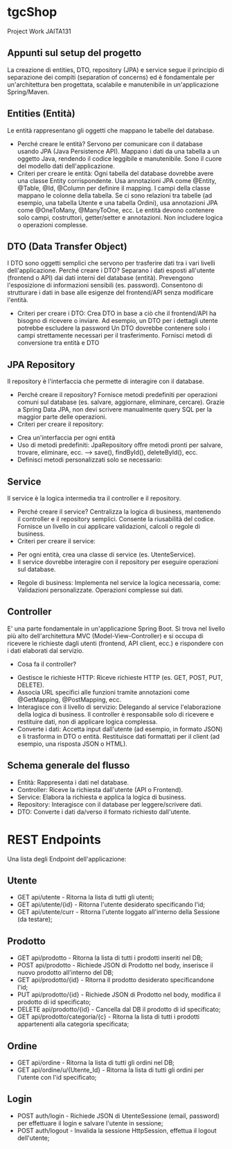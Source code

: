 # tgcShop
Project Work JAITA131

## Appunti sul setup del progetto
La creazione di entities, DTO, repository (JPA) e service segue il principio di separazione dei compiti (separation of concerns) ed è fondamentale per un'architettura ben progettata, scalabile e manutenibile in un'applicazione Spring/Maven.

## Entities (Entità)
Le entità rappresentano gli oggetti che mappano le tabelle del database.
* Perché creare le entità?
Servono per comunicare con il database usando JPA (Java Persistence API).
Mappano i dati da una tabella a un oggetto Java, rendendo il codice leggibile e manutenibile.
Sono il cuore del modello dati dell'applicazione.
* Criteri per creare le entità:
Ogni tabella del database dovrebbe avere una classe Entity corrispondente.
Usa annotazioni JPA come @Entity, @Table, @Id, @Column per definire il mapping.
I campi della classe mappano le colonne della tabella.
Se ci sono relazioni tra tabelle (ad esempio, una tabella Utente e una tabella Ordini), usa annotazioni JPA come @OneToMany, @ManyToOne, ecc.
Le entità devono contenere solo campi, costruttori, getter/setter e annotazioni.
Non includere logica o operazioni complesse.

## DTO (Data Transfer Object)
I DTO sono oggetti semplici che servono per trasferire dati tra i vari livelli dell'applicazione.
Perché creare i DTO?
Separano i dati esposti all'utente (frontend o API) dai dati interni del database (entità).
Prevengono l'esposizione di informazioni sensibili (es. password).
Consentono di strutturare i dati in base alle esigenze del frontend/API senza modificare l'entità.
* Criteri per creare i DTO:
Crea DTO in base a ciò che il frontend/API ha bisogno di ricevere o inviare.
Ad esempio, un DTO per i dettagli utente potrebbe escludere la password
Un DTO dovrebbe contenere solo i campi strettamente necessari per il trasferimento.
Fornisci metodi di conversione tra entità e DTO


## JPA Repository
Il repository è l'interfaccia che permette di interagire con il database.
* Perché creare il repository?
Fornisce metodi predefiniti per operazioni comuni sul database (es. salvare, aggiornare, eliminare, cercare).
Grazie a Spring Data JPA, non devi scrivere manualmente query SQL per la maggior parte delle operazioni.
* Criteri per creare il repository:
- Crea un'interfaccia per ogni entità
- Uso di metodi predefiniti:
JpaRepository offre metodi pronti per salvare, trovare, eliminare, ecc. --> save(), findById(), deleteById(), ecc.
- Definisci metodi personalizzati solo se necessario:

## Service
Il service è la logica intermedia tra il controller e il repository.
* Perché creare il service?
Centralizza la logica di business, mantenendo il controller e il repository semplici.
Consente la riusabilità del codice.
Fornisce un livello in cui applicare validazioni, calcoli o regole di business.
* Criteri per creare il service:
- Per ogni entità, crea una classe di service (es. UtenteService).
- Il service dovrebbe interagire con il repository per eseguire operazioni sul database.
* Regole di business:
Implementa nel service la logica necessaria, come:
Validazioni personalizzate.
Operazioni complesse sui dati.

## Controller 
E' una parte fondamentale in un'applicazione Spring Boot. Si trova nel livello più alto dell'architettura MVC (Model-View-Controller) e si occupa di ricevere le richieste dagli utenti (frontend, API client, ecc.) e rispondere con i dati elaborati dal servizio.
* Cosa fa il controller?
- Gestisce le richieste HTTP:
Riceve richieste HTTP (es. GET, POST, PUT, DELETE).
- Associa URL specifici alle funzioni tramite annotazioni come @GetMapping, @PostMapping, ecc.
- Interagisce con il livello di servizio:
Delegando al service l'elaborazione della logica di business.
Il controller è responsabile solo di ricevere e restituire dati, non di applicare logica complessa.
- Converte i dati:
Accetta input dall'utente (ad esempio, in formato JSON) e li trasforma in DTO o entità.
Restituisce dati formattati per il client (ad esempio, una risposta JSON o HTML).


## Schema generale del flusso
* Entità: Rappresenta i dati nel database.
* Controller: Riceve la richiesta dall'utente (API o Frontend).
* Service: Elabora la richiesta e applica la logica di business.
* Repository: Interagisce con il database per leggere/scrivere dati.
* DTO: Converte i dati da/verso il formato richiesto dall'utente.


# REST Endpoints
Una lista degli Endpoint dell'applicazione:

## Utente
* GET api/utente - Ritorna la lista di tutti gli utenti;
* GET api/utente/{id} - Ritorna l'utente desiderato specificando l'id;
* GET api/utente/curr - Ritorna l'utente loggato all'interno della Sessione (da testare);

## Prodotto
* GET api/prodotto - Ritorna la lista di tutti i prodotti inseriti nel DB;
* POST api/prodotto - Richiede JSON di Prodotto nel body, inserisce il nuovo prodotto all'interno del DB;
* GET api/prodotto/{id} - Ritorna il prodotto desiderato specificandone l'id;
* PUT api/prodotto/{id} - Richiede JSON di Prodotto nel body, modifica il prodotto di id specificato;
* DELETE api/prodotto/{id} - Cancella dal DB il prodotto di id specificato;
* GET api/prodotto/categoria/{c} - Ritorna la lista di tutti i prodotti appartenenti alla categoria specificata;

## Ordine
* GET api/ordine - Ritorna la lista di tutti gli ordini nel DB;
* GET api/ordine/u/{Utente_Id} - Ritorna la lista di tutti gli ordini per l'utente con l'id specificato;

## Login
* POST auth/login - Richiede JSON di UtenteSessione (email, password) per effettuare il login e salvare l'utente in sessione;
* POST auth/logout - Invalida la sessione HttpSession, effettua il logout dell'utente;
